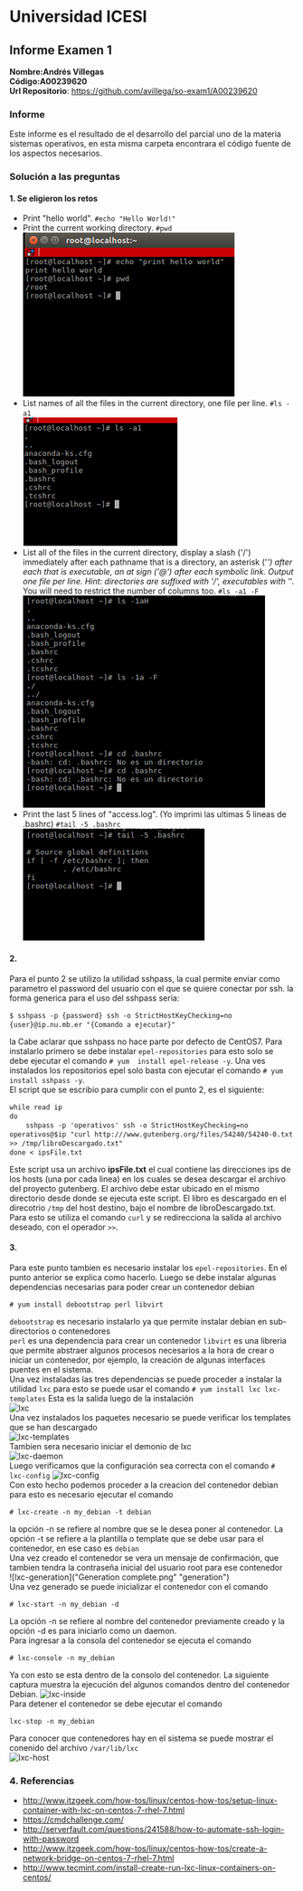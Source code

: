 # Universidad ICESI
## Informe Examen 1
**Nombre:Andrés Villegas**  
**Código:A00239620**  
**Url Repositorio**: https://github.com/avillega/so-exam1/A00239620

### Informe
Este informe es el resultado de el desarrollo del parcial uno de la materia sistemas operativos, en esta misma carpeta encontrara el código fuente de los aspectos necesarios.

### Solución a las preguntas
#### 1. Se eligieron los retos  
* Print "hello world". `#echo "Hello World!"`
* Print the current working directory. `#pwd`  
![reto1-2](reto1-2.png "reto 1 y 2")
* List names of all the files in the current directory, one file per line. `#ls -a1`   
![reto3](reto3.png "reto 3")
* List all of the files in the current directory, display a slash ('/') immediately after each pathname that is a directory, an asterisk ('*') after each that is executable, an at sign ('@') after each symbolic link. Output one file per line. Hint: directories are suffixed with '/', executables with '*'. You will need to restrict the number of columns too. `#ls -a1 -F`  
![reto4](reto4.png "reto 4")
* Print the last 5 lines of "access.log". (Yo imprimi las ultimas 5 lineas de .bashrc) `#tail -5 .bashrc`  
![reto5](reto5.png "reto 5")

#### 2.
Para el punto 2 se utilizo la utilidad sshpass, la cual permite enviar como parametro el password del usuario con el que se quiere conectar por ssh. la forma generica para el uso del sshpass seria:
``` 
$ sshpass -p {password} ssh -o StrictHostKeyChecking=no {user}@ip.nu.mb.er "{Comando a ejecutar}"
```
la 
Cabe aclarar que sshpass no hace parte por defecto de CentOS7. Para instalarlo primero se debe instalar `epel-repositories` para esto solo se debe ejecutar el comando `# yum  install epel-release -y`. Una ves instalados los repositorios epel solo basta con ejecutar el comando `# yum install sshpass -y`.  
El script que se escribio para cumplir con el punto 2, es el siguiente:  
```
while read ip
do
    sshpass -p 'operativos' ssh -o StrictHostKeyChecking=no operativos@$ip "curl http:///www.gutenberg.org/files/54240/54240-0.txt >> /tmp/libroDescargado.txt"
done < ipsFile.txt
```
Este script usa un archivo **ipsFile.txt** el cual contiene las direcciones ips de los hosts (una por cada linea) en los cuales se desea descargar el archivo del proyecto gutenberg. El archivo debe estar ubicado en el mismo directorio desde donde se ejecuta este script. El libro es descargado en el direcotrio `/tmp` del host destino, bajo el nombre de libroDescargado.txt. Para esto se utiliza el comando `curl` y se redirecciona la salida al archivo deseado, con el operador `>>`.

#### 3.
Para este punto tambien es necesario instalar los `epel-repositories`. En el punto anterior se explica como hacerlo.
Luego se debe instalar algunas dependencias necesarias para poder crear un contenedor debian
```
# yum install debootstrap perl libvirt
```
`debootstrap` es necesario instalarlo ya que permite instalar debian en sub-directorios o contenedores  
`perl` es una dependencia para crear un contenedor
`libvirt` es una libreria que permite abstraer algunos procesos necesarios a la hora de crear o iniciar un contenedor, por ejemplo, la creación de algunas interfaces puentes en el sistema.  
Una vez instaladas las tres dependencias se puede proceder a instalar la utilidad `lxc` para esto se puede usar el comando
``` # yum install lxc lxc-templates ```
Esta es la salida luego de la instalación  
![lxc](installing-lxc.png "Instalación lxc")  
Una vez instalados los paquetes necesario se puede verificar los templates que se han descargado  
![lxc-templates](lxc-templates.png "lxc templates")  
Tambien sera necesario iniciar el demonio de lxc  
![lxc-daemon](lxc-daemon-up.png "lxc daemon up")  
Luego verificamos que la configuración sea correcta con el comando `# lxc-config`
![lxc-config](lxc-config.png "config")  
Con esto hecho podemos proceder a la creacion del contenedor debian para esto es necesario ejecutar el comando  
```
# lxc-create -n my_debian -t debian
```
la opción -n se refiere al nombre que se le desea poner al contenedor. La opción -t se refiere a la plantilla o template que se debe usar para el contenedor, en ese caso es `debian`  
Una vez creado el contenedor se vera un mensaje de confirmación, que tambien tendra la contraseña inicial del usuario root para ese contenedor  
![lxc-generation]("Generation complete.png" "generation")  
Una vez generado se puede inicializar el contenedor con el comando
```
# lxc-start -n my_debian -d
```
La opción -n se refiere al nombre del contenedor previamente creado y la opción -d es para iniciarlo como un daemon.  
Para ingresar a la consola del contenedor se ejecuta el comando
```
# lxc-console -n my_debian

```
Ya con esto se esta dentro de la consolo del contenedor. La siguiente captura muestra la ejecución del algunos comandos dentro del contenedor Debian.
![lxc-inside](inside-container.png "inside")  
Para detener el contenedor se debe ejecutar el comando 
```
lxc-stop -n my_debian
```
Para conocer que contenedores hay en el sistema se puede mostrar el conenido del archivo `/var/lib/lxc`  
![lxc-host](debian-container-on-host.png "host")  



### 4. Referencias
- http://www.itzgeek.com/how-tos/linux/centos-how-tos/setup-linux-container-with-lxc-on-centos-7-rhel-7.html
- https://cmdchallenge.com/
- http://serverfault.com/questions/241588/how-to-automate-ssh-login-with-password
- http://www.itzgeek.com/how-tos/linux/centos-how-tos/create-a-network-bridge-on-centos-7-rhel-7.html
- http://www.tecmint.com/install-create-run-lxc-linux-containers-on-centos/

